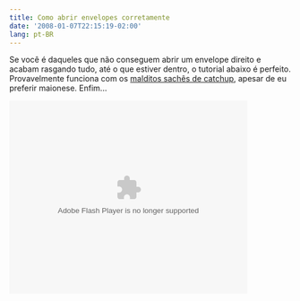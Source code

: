 ```yaml
---
title: Como abrir envelopes corretamente
date: '2008-01-07T22:15:19-02:00'
lang: pt-BR
---
```


Se você é daqueles que não conseguem abrir um envelope direito e acabam rasgando tudo, até o que estiver dentro, o tutorial abaixo é perfeito. Provavelmente funciona com os [malditos sachês de catchup](http://www.eupodiatamatando.com/2008/01/04/minha-mensagem-de-ano-novo/), apesar de eu preferir maionese. Enfim...

<object width='425' height='345' id='FiveminPlayer'><param name='allowfullscreen' value='true'/><param name='allowScriptAccess' value='always'/><param name='movie' value='http://www.5min.com/Embeded/4296/'/><embed src='http://www.5min.com/Embeded/4296/' type='application/x-shockwave-flash' width='425' height='345' allowfullscreen='true' allowScriptAccess='always'></embed></object>
